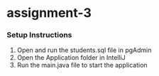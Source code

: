 # assignment-3

### Setup Instructions

1. Open and run the students.sql file in pgAdmin
2. Open the Application folder in IntelliJ
3. Run the main.java file to start the application
